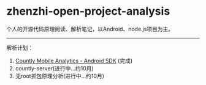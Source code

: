 # zhenzhi-open-project-analysis
个人的开源代码原理阅读、解析笔记，以Android、node.js项目为主。

-----------
解析计划：

1. [Countly Mobile Analytics - Android SDK](https://github.com/Labmem003/zhenzhi-open-project-analysis/tree/master/countly-sdk-android-analysis) (完成)
2. countly-server(进行中...约10月)
3. 无root抓包原理分析(进行中...约10月)

